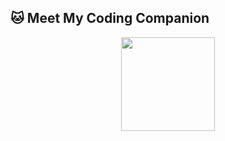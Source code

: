 
## 🐱 Meet My Coding Companion 

<p align="center">
  <img src="https://media.giphy.com/media/VbnUQpnihPSIgIXuZv/giphy.gif" width="150">
</p>


